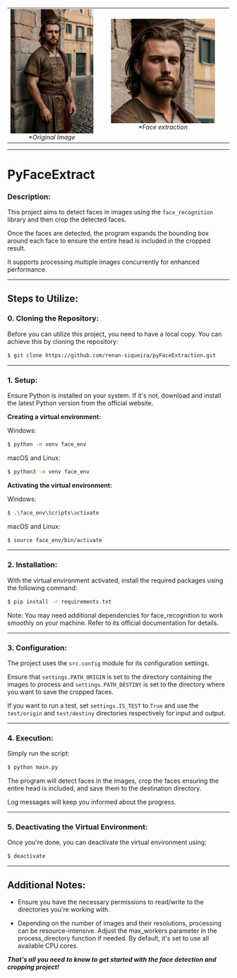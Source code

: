 <table>
    <tr>
        <td align="center" valign="middle" width="40%"> <!-- Primeira imagem e legenda -->
            <img src="original.png" style="max-height: 500px; margin-right: 1%; display: inline-block; vertical-align: middle;" />
            <br>
            <em>*Original Image</em>
        </td>
        <td align="center" valign="middle" width="60%"> <!-- Segunda imagem e legenda -->
            <img src="faceExtract.png" style="max-height: 750px; display: inline-block; vertical-align: middle;" />
            <br>
            <em>*Face extraction</em>
        </td>
    </tr>
</table>

---

# PyFaceExtract

### Description:

This project aims to detect faces in images using the `face_recognition` library and then crop the detected faces. 

Once the faces are detected, the program expands the bounding box around each face to ensure the entire head is included in the cropped result. 

It supports processing multiple images concurrently for enhanced performance.

---

## Steps to Utilize:

### 0. Cloning the Repository:

Before you can utilize this project, you need to have a local copy. You can achieve this by cloning the repository:

```bash
$ git clone https://github.com/renan-siqueira/pyFaceExtraction.git
```

---

### 1. Setup:

Ensure Python is installed on your system. If it's not, download and install the latest Python version from the official website.

__Creating a virtual environment:__

Windows:
```bash
$ python -m venv face_env
```

macOS and Linux:
```bash
$ python3 -m venv face_env
```

__Activating the virtual environment:__

Windows:

```bash
$ .\face_env\Scripts\activate
```


macOS and Linux:
```bash
$ source face_env/bin/activate
```

---

### 2. Installation:

With the virtual environment activated, install the required packages using the following command:

```bash
$ pip install -r requirements.txt
```

Note: You may need additional dependencies for face_recognition to work smoothly on your machine. Refer to its official documentation for details.

---

### 3. Configuration:

The project uses the `src.config` module for its configuration settings. 

Ensure that `settings.PATH_ORIGIN` is set to the directory containing the images to process and `settings.PATH_DESTINY` is set to the directory where you want to save the cropped faces.

If you want to run a test, set `settings.IS_TEST` to `True` and use the `test/origin` and `test/destiny` directories respectively for input and output.

---

### 4. Execution:

Simply run the script:

```bash
$ python main.py
```

The program will detect faces in the images, crop the faces ensuring the entire head is included, and save them to the destination directory. 

Log messages will keep you informed about the progress.

---

### 5. Deactivating the Virtual Environment:

Once you're done, you can deactivate the virtual environment using:
```bash
$ deactivate
```

---

## Additional Notes:

- Ensure you have the necessary permissions to read/write to the directories you're working with.

- Depending on the number of images and their resolutions, processing can be resource-intensive. Adjust the max_workers parameter in the process_directory function if needed. By default, it's set to use all available CPU cores.

*__That's all you need to know to get started with the face detection and cropping project!__*